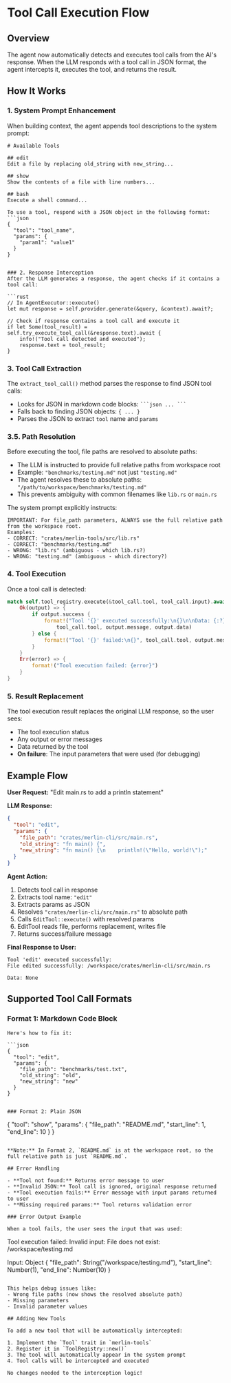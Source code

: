 # Tool Call Execution Flow

## Overview

The agent now automatically detects and executes tool calls from the AI's response. When the LLM responds with a tool call in JSON format, the agent intercepts it, executes the tool, and returns the result.

## How It Works

### 1. System Prompt Enhancement
When building context, the agent appends tool descriptions to the system prompt:

```
# Available Tools

## edit
Edit a file by replacing old_string with new_string...

## show
Show the contents of a file with line numbers...

## bash
Execute a shell command...

To use a tool, respond with a JSON object in the following format:
```json
{
  "tool": "tool_name",
  "params": {
    "param1": "value1"
  }
}
```
```

### 2. Response Interception
After the LLM generates a response, the agent checks if it contains a tool call:

```rust
// In AgentExecutor::execute()
let mut response = self.provider.generate(&query, &context).await?;

// Check if response contains a tool call and execute it
if let Some(tool_result) = self.try_execute_tool_call(&response.text).await {
    info!("Tool call detected and executed");
    response.text = tool_result;
}
```

### 3. Tool Call Extraction
The `extract_tool_call()` method parses the response to find JSON tool calls:

- Looks for JSON in markdown code blocks: ` ```json ... ``` `
- Falls back to finding JSON objects: `{ ... }`
- Parses the JSON to extract `tool` name and `params`

### 3.5. Path Resolution
Before executing the tool, file paths are resolved to absolute paths:

- The LLM is instructed to provide full relative paths from workspace root
- Example: `"benchmarks/testing.md"` not just `"testing.md"`
- The agent resolves these to absolute paths: `"/path/to/workspace/benchmarks/testing.md"`
- This prevents ambiguity with common filenames like `lib.rs` or `main.rs`

The system prompt explicitly instructs:
```
IMPORTANT: For file_path parameters, ALWAYS use the full relative path from the workspace root.
Examples:
- CORRECT: "crates/merlin-tools/src/lib.rs"
- CORRECT: "benchmarks/testing.md"
- WRONG: "lib.rs" (ambiguous - which lib.rs?)
- WRONG: "testing.md" (ambiguous - which directory?)
```

### 4. Tool Execution
Once a tool call is detected:

```rust
match self.tool_registry.execute(&tool_call.tool, tool_call.input).await {
    Ok(output) => {
        if output.success {
            format!("Tool '{}' executed successfully:\n{}\n\nData: {:?}", 
                tool_call.tool, output.message, output.data)
        } else {
            format!("Tool '{}' failed:\n{}", tool_call.tool, output.message)
        }
    }
    Err(error) => {
        format!("Tool execution failed: {error}")
    }
}
```

### 5. Result Replacement
The tool execution result replaces the original LLM response, so the user sees:
- The tool execution status
- Any output or error messages
- Data returned by the tool
- **On failure**: The input parameters that were used (for debugging)

## Example Flow

**User Request:** "Edit main.rs to add a println statement"

**LLM Response:**
```json
{
  "tool": "edit",
  "params": {
    "file_path": "crates/merlin-cli/src/main.rs",
    "old_string": "fn main() {",
    "new_string": "fn main() {\n    println!(\"Hello, world!\");"
  }
}
```

**Agent Action:**
1. Detects tool call in response
2. Extracts tool name: `"edit"`
3. Extracts params as JSON
4. Resolves `"crates/merlin-cli/src/main.rs"` to absolute path
5. Calls `EditTool::execute()` with resolved params
6. EditTool reads file, performs replacement, writes file
7. Returns success/failure message

**Final Response to User:**
```
Tool 'edit' executed successfully:
File edited successfully: /workspace/crates/merlin-cli/src/main.rs

Data: None
```

## Supported Tool Call Formats

### Format 1: Markdown Code Block
```
Here's how to fix it:

```json
{
  "tool": "edit",
  "params": {
    "file_path": "benchmarks/test.txt",
    "old_string": "old",
    "new_string": "new"
  }
}
```
```

### Format 2: Plain JSON
```
{
  "tool": "show",
  "params": {
    "file_path": "README.md",
    "start_line": 1,
    "end_line": 10
  }
}
```

**Note:** In Format 2, `README.md` is at the workspace root, so the full relative path is just `README.md`.

## Error Handling

- **Tool not found:** Returns error message to user
- **Invalid JSON:** Tool call is ignored, original response returned
- **Tool execution fails:** Error message with input params returned to user
- **Missing required params:** Tool returns validation error

### Error Output Example

When a tool fails, the user sees the input that was used:

```
Tool execution failed: Invalid input: File does not exist: /workspace/testing.md

Input: Object {
    "file_path": String("/workspace/testing.md"),
    "start_line": Number(1),
    "end_line": Number(10)
}
```

This helps debug issues like:
- Wrong file paths (now shows the resolved absolute path)
- Missing parameters
- Invalid parameter values

## Adding New Tools

To add a new tool that will be automatically intercepted:

1. Implement the `Tool` trait in `merlin-tools`
2. Register it in `ToolRegistry::new()`
3. The tool will automatically appear in the system prompt
4. Tool calls will be intercepted and executed

No changes needed to the interception logic!

